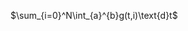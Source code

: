 <script type="text/javascript" src="http://cdn.mathjax.org/mathjax/latest/MathJax.js?config=default"></script>

$\sum_{i=0}^N\int_{a}^{b}g(t,i)\text{d}t$
